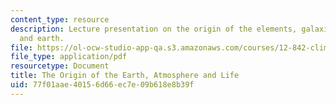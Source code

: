 ```yaml
---
content_type: resource
description: Lecture presentation on the origin of the elements, galaxies, solar system,
  and earth.
file: https://ol-ocw-studio-app-qa.s3.amazonaws.com/courses/12-842-climate-physics-and-chemistry-fall-2008/77f01aae40156d66ec7e09b618e8b39f_part1_lec1.pdf
file_type: application/pdf
resourcetype: Document
title: The Origin of the Earth, Atmosphere and Life
uid: 77f01aae-4015-6d66-ec7e-09b618e8b39f
---
```

